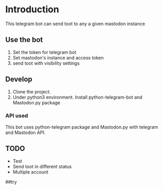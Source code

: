 # Introduction
This telegram bot can send toot to any a given mastodon instance

## Use the bot
1. Set the token for telegram bot
2. Set mastodon's instance and access token
3. send toot with visibility settings


## Develop
1. Clone the project. 
2. Under python3 environment. Install python-telegram-bot and Mastodon.py package

### API used
This bot uses python-telegram package and Mastodon.py with telegram and Mastodon API.


## TODO
- Test
- Send toot in different status
- Multiple account

##try


